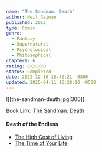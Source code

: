 ```yaml
---
name: "The Sandman: Death"
author: Neil Gaiman
published: 2012
type: Comic
genre:
  - Fantasy
  - Supernatural
  - Psychological
  - Philosophical
chapters: 6
rating: 🌕🌕🌕🌕🌕
status: Completed
date: 2022-12-16 15:42:21 -0500
updated: 2025-04-11 16:28:10 -0500
---
```


![[the-sandman-death.jpg|300]]

Book Link: [The Sandman: Death](https://www.goodreads.com/book/show/13532194-death)

#### Death of the Endless
- [The High Cost of Living](https://www.goodreads.com/book/show/16791.Death)
- [The Time of Your Life](https://www.goodreads.com/book/show/22339.Death)
